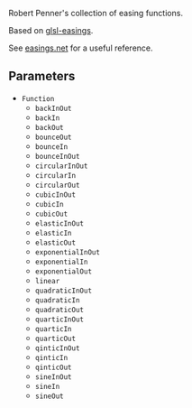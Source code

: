Robert Penner's collection of easing functions.

Based on [glsl-easings](https://github.com/glslify/glsl-easings).

See [easings.net](https://easings.net/) for a useful reference.

## Parameters

* `Function`
  * `backInOut`
  * `backIn`
  * `backOut`
  * `bounceOut`
  * `bounceIn`
  * `bounceInOut`
  * `circularInOut`
  * `circularIn`
  * `circularOut`
  * `cubicInOut`
  * `cubicIn`
  * `cubicOut`
  * `elasticInOut`
  * `elasticIn`
  * `elasticOut`
  * `exponentialInOut`
  * `exponentialIn`
  * `exponentialOut`
  * `linear`
  * `quadraticInOut`
  * `quadraticIn`
  * `quadraticOut`
  * `quarticInOut`
  * `quarticIn`
  * `quarticOut`
  * `qinticInOut`
  * `qinticIn`
  * `qinticOut`
  * `sineInOut`
  * `sineIn`
  * `sineOut`